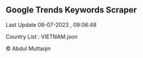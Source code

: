 

## Google Trends Keywords Scraper 
 
Last Update 08-07-2023 , 09:06:48

Country List :
VIETNAM.json



© Abdul Muttaqin 

